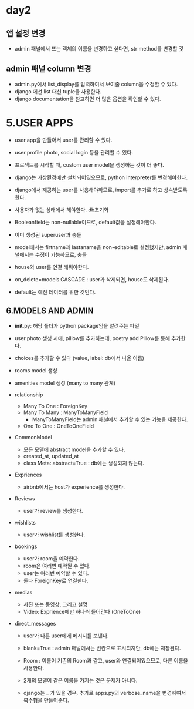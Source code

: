 # day2

## 앱 설정 변경

- admin 패널에서 뜨는 객체의 이름을 변경하고 싶다면, str method를 변경할 것

## admin 패널 column 변경

- admin.py에서 list_display를 입력하여서 보여줄 column을 수정할 수 있다.
- django 에선 list 대신 tuple을 사용한다.
- django documentation을 참고하면 더 많은 옵션을 확인할 수 있다.

# 5.USER APPS

- user app을 만들어서 user를 관리할 수 있다.
- user profile photo, social login 등을 관리할 수 있다.
- 프로젝트를 시작할 때, custom user model을 생성하는 것이 더 좋다.

- django는 가상환경에만 설치되어있으므로, python interpreter를 변경해야한다.

- django에서 제공하는 user를 사용해야하므로, import를 추가로 하고 상속받도록한다.

- 사용자가 없는 상태에서 해야한다. db초기화

- Booleanfield는 non-nullable이므로, default값을 설정해야한다.
- 이미 생성된 superuser과 충돌
- model에서는 firtname과 lastaname을 non-editable로 설정했지만, admin 패널에서는 수정이 가능하므로, 충돌
- house와 user를 연결 해줘야한다.
- on_delete=models.CASCADE : user가 삭제되면, house도 삭제된다.
- default는 예전 데이터를 위한 것인다.

## 6.MODELS AND ADMIN

- **init**.py: 해당 폴더가 python package임을 알려주는 파일
- user photo 생성 시에, pillow를 추가하는데, poetry add Pillow를 통해 추가한다.
- choices를 추가할 수 있다 (value, label: db에서 나올 이름)
- rooms model 생성
- amenities model 생성 (many to many 관계)
- relationship

  - Many To One : ForeignKey
  - Many To Many : ManyToManyField
    - ManyToManyField는 admin 패널에서 추가할 수 있는 기능을 제공한다.
  - One To One : OneToOneField

- CommonModel

  - 모든 모델에 abstract model을 추가할 수 있다.
  - created_at, updated_at
  - class Meta: abstract=True : db에는 생성되지 않는다.

- Expriences

  - airbnb에서는 host가 experience를 생성한다.

- Reviews

  - user가 review를 생성한다.

- wishlists

  - user가 wishlist를 생성한다.

- bookings

  - user가 room을 예약한다.
  - room은 여러번 예약될 수 있다.
  - user는 여러번 예약할 수 있다.
  - 둘다 ForeignKey로 연결한다.

- medias

  - 사진 또는 동영상, 그리고 설명
  - Video: Exprience에만 하나씩 들어간다 (OneToOne)

- direct_messages

  - user가 다른 user에게 메시지를 보낸다.
  - blank=True : admin 패널에서는 빈칸으로 표시되지만, db에는 저장된다.
  - Room : 이름이 기존의 Room과 같고, user와 연결되어있으므로, 다른 이름을 사용한다.
  - 2개의 모델이 같은 이름을 가지는 것은 문제가 아니다.

  - django는 \_ 가 있을 경우, 추가로 apps.py의 verbose_name을 변경하여서 복수형을 만들어준다.
